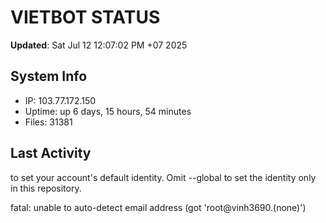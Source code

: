 # VIETBOT STATUS
**Updated**: Sat Jul 12 12:07:02 PM +07 2025

## System Info
- IP: 103.77.172.150
- Uptime: up 6 days, 15 hours, 54 minutes
- Files: 31381

## Last Activity

to set your account's default identity.
Omit --global to set the identity only in this repository.

fatal: unable to auto-detect email address (got 'root@vinh3690.(none)')
